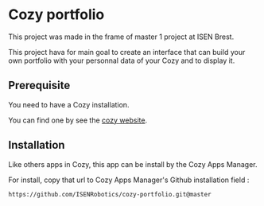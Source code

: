 # Cozy portfolio

This project was made in the frame of master 1 project at ISEN Brest.

This project hava for main goal to create an interface that can build your own portfolio with your personnal data of your Cozy and to display it.

## Prerequisite

You need to have a Cozy installation.

You can find one by see the [cozy website](https://docs.cozy.io/en/host/install).

## Installation

Like others apps in Cozy, this app can be install by the Cozy Apps Manager. 

For install, copy that url to Cozy Apps Manager's Github installation field :

```
https://github.com/ISENRobotics/cozy-portfolio.git@master
```